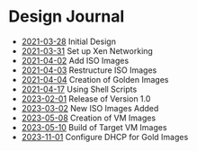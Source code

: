 # Design Journal

* [2021-03-28](2021_03_28.md) Initial Design
* [2021-03-31](2021_03_31.md) Set up Xen Networking
* [2021-04-02](2021_04_02.md) Add ISO Images
* [2021-04-03](2021_04_03.md) Restructure ISO Images
* [2021-04-04](2021_04_04.md) Creation of Golden Images
* [2021-04-17](2021_04_17.md) Using Shell Scripts
* [2023-02-01](2023_02_01.md) Release of Version 1.0
* [2023-03-02](2023_03_02.md) New ISO Images Added
* [2023-05-08](2023_05_08.md) Creation of VM Images
* [2023-05-10](2023_05_10.md) Build of Target VM Images
* [2023-11-01](2023_11_01.md) Configure DHCP for Gold Images

